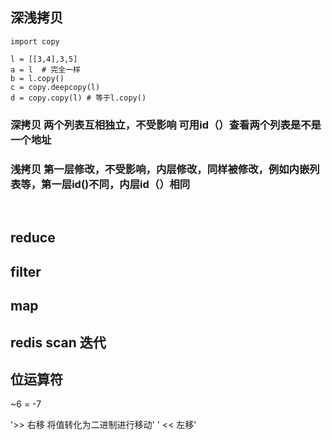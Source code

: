 
## 深浅拷贝



    import copy

    l = [[3,4],3,5]
    a = l  # 完全一样
    b = l.copy()
    c = copy.deepcopy(l)
    d = copy.copy(l) # 等于l.copy()
    
    
### 深拷贝 两个列表互相独立，不受影响 可用id（）查看两个列表是不是一个地址
### 浅拷贝 第一层修改，不受影响，内层修改，同样被修改，例如内嵌列表等，第一层id()不同，内层id（）相同
   
## reduce



## filter




## map


## redis scan 迭代


## 位运算符
~6 = -7

'>> 右移 将值转化为二进制进行移动'
' << 左移'

